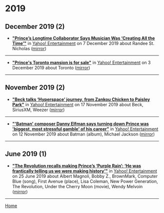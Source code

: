 # 2019

## December 2019 (2)

 - [**"Prince’s Longtime Collaborator Says Musician Was ‘Creating All the Time’"**](https://www.yahoo.com/entertainment/prince-longtime-collaborator-says-musician-230841459.html) in [Yahoo! Entertainment](https://www.yahoo.com/entertainment/) on 7 December 2019 about Randee St. Nicholas ([mirror](https://web.archive.org/web/*/https://www.yahoo.com/entertainment/prince-longtime-collaborator-says-musician-230841459.html))

----

 - [**"Prince's Toronto mansion is for sale"**](https://www.yahoo.com/entertainment/prince-toronto-mansion-for-sale-160410502.html) in [Yahoo! Entertainment](https://www.yahoo.com/entertainment/) on 3 December 2019 about Toronto ([mirror](https://web.archive.org/web/*/https://www.yahoo.com/entertainment/prince-toronto-mansion-for-sale-160410502.html))

----

## November 2019 (2)

 - [**"Beck talks ‘Hyperspace’ journey, from Zankou Chicken to Paisley Park"**](https://www.yahoo.com/entertainment/beck-talks-hyperspace-journey-from-zankou-chicken-to-paisley-park-222822065.html) in [Yahoo! Entertainment](https://www.yahoo.com/entertainment/) on 17 November 2019 about Beck, SiriusXM, Weezer ([mirror](https://web.archive.org/web/*/https://www.yahoo.com/entertainment/beck-talks-hyperspace-journey-from-zankou-chicken-to-paisley-park-222822065.html))

----

 - [**"'Batman' composer Danny Elfman says turning down Prince was 'biggest, most stressful gamble' of his career"**](https://www.yahoo.com/entertainment/batman-composer-danny-elfman-says-turning-down-prince-was-biggest-most-stressful-gamble-of-his-career-192951834.html) in [Yahoo! Entertainment](https://www.yahoo.com/entertainment/) on 12 November 2019 about Batman (album), Michael Jackson ([mirror](https://web.archive.org/web/*/https://www.yahoo.com/entertainment/batman-composer-danny-elfman-says-turning-down-prince-was-biggest-most-stressful-gamble-of-his-career-192951834.html))

----

## June 2019 (1)

 - [**"The Revolution recalls making Prince’s ‘Purple Rain’: ‘He was frantically telling us we were making history’"**](https://www.yahoo.com/entertainment/the-revolution-recalls-making-princes-purple-rain-he-was-frantically-telling-us-we-were-making-history-035500076.html) in [Yahoo! Entertainment](https://www.yahoo.com/entertainment/) on 25 June 2019 about Albert Magnoli, Bobby Z., BrownMark, Computer Blue (song), First Avenue (place), Lisa Coleman, New Power Generation, The Revolution, Under the Cherry Moon (movie), Wendy Melvoin ([mirror](https://web.archive.org/web/*/https://www.yahoo.com/entertainment/the-revolution-recalls-making-princes-purple-rain-he-was-frantically-telling-us-we-were-making-history-035500076.html))

----

[Home](../)
